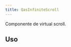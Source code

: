 ```yaml
---
title: QasInfiniteScroll
---
```


Componente de virtual scroll.

<doc-api file="infinite-scroll/QasInfiniteScroll" name="QasInfiniteScroll" />

## Uso

<doc-example file="QasInfiniteScroll/Basic" title="Básico" />
